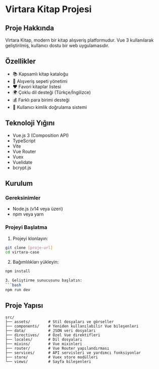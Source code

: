 # Virtara Kitap Projesi

## Proje Hakkında
Virtara Kitap, modern bir kitap alışveriş platformudur. Vue 3 kullanılarak geliştirilmiş, kullanıcı dostu bir web uygulamasıdır.

## Özellikler
- 📚 Kapsamlı kitap kataloğu
- 🛒 Alışveriş sepeti yönetimi
- ❤️ Favori kitaplar listesi
- 🌍 Çoklu dil desteği (Türkçe/İngilizce)
- 💰 Farklı para birimi desteği
- 🔐 Kullanıcı kimlik doğrulama sistemi

## Teknoloji Yığını
- Vue.js 3 (Composition API)
- TypeScript
- Vite
- Vue Router
- Vuex
- Vuelidate
- bcrypt.js

## Kurulum

### Gereksinimler
- Node.js (v14 veya üzeri)
- npm veya yarn

### Projeyi Başlatma
1. Projeyi klonlayın:
```bash
git clone [proje-url]
cd virtara-case
```

2. Bağımlılıkları yükleyin:
```bash
npm install

3. Geliştirme sunucusunu başlatın:
```bash
npm run dev
```

## Proje Yapısı
```
src/
├── assets/        # Stil dosyaları ve görseller
├── components/    # Yeniden kullanılabilir Vue bileşenleri
├── data/          # JSON veri dosyaları
├── directives/    # Özel Vue direktifleri
├── locales/       # Dil dosyaları
├── mixins/        # Vue mixinleri
├── router/        # Vue Router yapılandırması
├── services/      # API servisleri ve yardımcı fonksiyonlar
├── store/         # Vuex store modülleri
└── views/         # Sayfa bileşenleri
```

